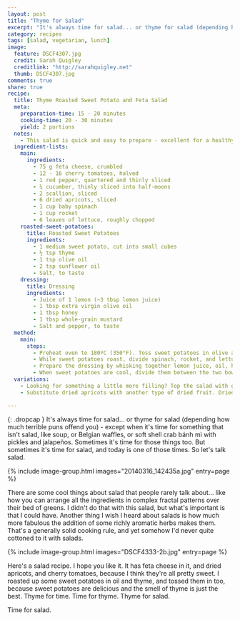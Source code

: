 ```yaml
---
layout: post
title: "Thyme for Salad"
excerpt: "It's always time for salad... or thyme for salad (depending how much terrible puns offend you) - except when it's time for something that isn't salad, like soup, or Belgian waffles, or soft shell crab bánh mì with pickles and jalapeños."
category: recipes
tags: [salad, vegetarian, lunch]
image:
  feature: DSCF4307.jpg
  credit: Sarah Quigley
  creditlink: "http://sarahquigley.net"
  thumb: DSCF4307.jpg
comments: true
share: true
recipe:
  title: Thyme Roasted Sweet Potato and Feta Salad
  meta:
    preparation-time: 15 - 20 minutes
    cooking-time: 20 - 30 minutes
    yield: 2 portions
  notes:
    - This salad is quick and easy to prepare - excellent for a healthy lunch or light dinner.
  ingredient-lists:
    main:
      ingredients:
        - 75 g feta cheese, crumbled
        - 12 - 16 cherry tomatoes, halved
        - 1 red pepper, quartered and thinly sliced
        - ¼ cucumber, thinly sliced into half-moons
        - 2 scallion, sliced
        - 6 dried apricots, sliced
        - 1 cup baby spinach
        - 1 cup rocket
        - 6 leaves of lettuce, roughly chopped
    roasted-sweet-potatoes:
      title: Roasted Sweet Potatoes
      ingredients:
        - 1 medium sweet potato, cut into small cubes
        - ½ tsp thyme
        - 1 tsp olive oil
        - 2 tsp sunflower oil
        - Salt, to taste
    dressing:
      title: Dressing
      ingredients:
        - Juice of 1 lemon (~3 tbsp lemon juice)
        - 1 tbsp extra virgin olive oil
        - 1 tbsp honey
        - 1 tbsp whole-grain mustard
        - Salt and pepper, to taste
  method:
    main:
      steps:
        - Preheat oven to 180ºC (350°F). Toss sweet potatoes in olive and sunflower oil, and season with thyme and a little salt. Roast sweet potatoes for 20 - 30 minutes, until soft, and a lightly crisped and browned. Remove them from the oven, and allow them to cool.
        - While sweet potatoes roast, divide spinach, rocket, and lettuce between two bowls or plates. Top each bowl with half the cucumber, pepper and tomatoes.
        - Prepare the dressing by whisking together lemon juice, oil, honey and mustard, then seasoning to taste.
        - When sweet potatoes are cool, divide them between the two bowls. Top each bowl with the crumbled feta and scallions. Drizzle half the dressing over each salad.
  variations:
    - Looking for something a little more filling? Top the salad with grilled chicken or add some nuts or seeds.
    - Substitute dried apricots with another type of dried fruit. Dried figs or dates could both be excellent.

---
```


{: .dropcap }
It's always time for salad... or thyme for salad (depending how much terrible puns offend you) - except when it's time for something that isn't salad, like soup, or Belgian waffles, or soft shell crab bánh mì with pickles and jalapeños. Sometimes it's time for those things too. But sometimes it's time for salad, and today is one of those times. So let's talk salad.

{% include image-group.html images="20140316_142435a.jpg" entry=page %}

There are some cool things about salad that people rarely talk about... like how you can arrange all the ingredients in complex fractal patterns over their bed of greens. I didn't do that with this salad, but what's important is that I could have. Another thing I wish I heard about salads is how much more fabulous the addition of some richly aromatic herbs makes them. That's a generally solid cooking rule, and yet somehow I'd never quite cottoned to it with salads.

{% include image-group.html images="DSCF4333-2b.jpg" entry=page %}

Here's a salad recipe. I hope you like it. It has feta cheese in it, and dried apricots, and cherry tomatoes, because I think they're all pretty sweet. I roasted up some sweet potatoes in oil and thyme, and tossed them in too, because sweet potatoes are delicious and the smell of thyme is just the best. Thyme for time. Time for thyme. Thyme for salad.

Time for salad.
